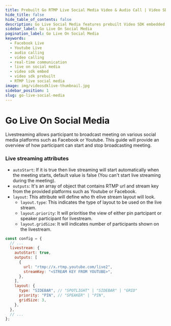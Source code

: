 ```yaml
---
title: Prebuilt Go RTMP Live Social Media Video & Audio Call | Video SDK Embed Docs
hide_title: false
hide_table_of_contents: false
description: Go Live Social Media features prebuilt Video SDK embedded is an easy-to-use video calling API. Video SDK Prebuilt makes it easy for developers to add video calls 10 in minutes to any website or app.
sidebar_label: Go Live On Social Media
pagination_label: Go Live On Social Media
keywords:
  - Facebook Live
  - Youtube Live
  - audio calling
  - video calling
  - real-time communication
  - live on social media
  - video sdk embed
  - video sdk prebuilt
  - RTMP live social media
image: img/videosdklive-thumbnail.jpg
sidebar_position: 1
slug: go-live-social-media
---
```


# Go Live On Social Media

Livestreaming allows participant to broadcast meeting on various social media platforms such as Facebook or Youtube.
This guide will provide an overview of how participant can start and stop broadcasting meeting.

### Live streaming attributes

- `autoStart`: If it is true then live streaming will start automatically when the meeting starts, default value is false (You can't start live streaming during the meeting).
- `outputs`: It's an array of object that contains RTMP url and stream key from the provided platforms such as Youtube or Facebook.
- `layout`: This attribute will define who th elive stream layout will look.
  - `layout.type`: This indicates the type of layout to be used on the live stream.
  - `layout.priority`: It will prioritise the view of either pin partcipant or speaker participant for livestream.
  - `layout.gridSize`: It will indicates number of participants shown on the livestream.

```js title="index.html"
const config = {
  // ...
  livestream: {
    autoStart: true,
    outputs: [
      {
        url: "rtmp://x.rtmp.youtube.com/live2",
        streamKey: "<STREAM KEY FROM YOUTUBE>",
      },
    ],
    layout: {
      type: "SIDEBAR", // "SPOTLIGHT" | "SIDEBAR" | "GRID"
      priority: "PIN", // "SPEAKER" | "PIN",
      gridSize: 3,
    },
  },
  // ...
};
```
